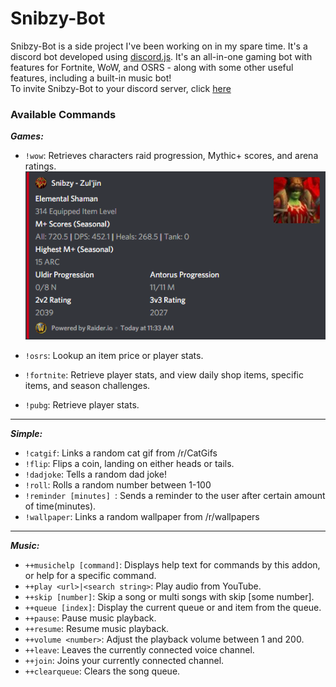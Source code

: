 # Snibzy-Bot
Snibzy-Bot is a side project I've been working on in my spare time. It's a discord bot developed using [discord.js](https://discord.js.org/#/).  It's an all-in-one gaming bot with features for Fortnite, WoW, and OSRS - along with some other useful features, including a built-in music bot! <br>
To invite Snibzy-Bot to your discord server, click [here](https://coadyduffney.github.io/projects/snibzy-bot/)

### Available Commands
**_Games:_**
* `!wow`: Retrieves characters raid progression, Mythic+ scores, and arena ratings.
![alt text](https://github.com/coadyduffney/snibzy-bot/blob/master/img/wow-command.png)

* `!osrs`: Lookup an item price or player stats.
* `!fortnite`: Retrieve player stats, and view daily shop items, specific items, and season challenges.
* `!pubg`: Retrieve player stats.

<hr>

**_Simple:_**
* `!catgif`: Links a random cat gif from /r/CatGifs
* `!flip`: Flips a coin, landing on either heads or tails.
* `!dadjoke`: Tells a random dad joke!
* `!roll`: Rolls a random number between 1-100
* `!reminder [minutes] `: Sends a reminder to the user after certain amount of time(minutes).
* `!wallpaper`: Links a random wallpaper from /r/wallpapers

<hr>

**_Music:_**
* `++musichelp [command]`: Displays help text for commands by this addon, or help for a specific command.
* `++play <url>|<search string>`: Play audio from YouTube.
* `++skip [number]`: Skip a song or multi songs with skip [some number].
* `++queue [index]`: Display the current queue or and item from the queue.
* `++pause`: Pause music playback.
* `++resume`: Resume music playback.
* `++volume <number>`: Adjust the playback volume between 1 and 200.
* `++leave`: Leaves the currently connected voice channel.
* `++join`: Joins your currently connected channel.
* `++clearqueue`: Clears the song queue.
